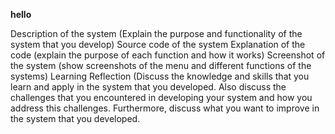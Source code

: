 ****hello****

Description of the system (Explain the purpose and functionality of the system that you develop)
Source code of the system
Explanation of the code (explain the purpose of each function and how it works)
Screenshot of the system (show screenshots of the menu and different functions of the systems)
Learning Reflection (Discuss the knowledge and skills that you learn and apply in the system that you developed. Also discuss the challenges that you encountered in developing your system and how you address this challenges. Furthermore, discuss what you want to improve in the system that you developed.




